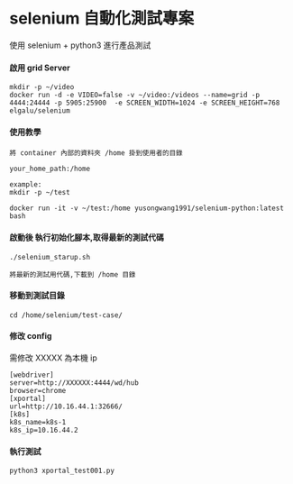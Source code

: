# selenium 自動化測試專案

使用 selenium + python3 進行產品測試 

#### 啟用 grid Server
```
mkdir -p ~/video
docker run -d -e VIDEO=false -v ~/video:/videos --name=grid -p 4444:24444 -p 5905:25900  -e SCREEN_WIDTH=1024 -e SCREEN_HEIGHT=768   elgalu/selenium
```
#### 使用教學
  ```
  將 container 內部的資料夾 /home 掛到使用者的目錄
  
  your_home_path:/home 
  
  example:
  mkdir -p ~/test
  
  docker run -it -v ~/test:/home yusongwang1991/selenium-python:latest bash
  ```  
#### 啟動後 執行初始化腳本,取得最新的測試代碼
  ```
  ./selenium_starup.sh
  
  將最新的測試用代碼,下載到 /home 目錄
  ```
#### 移動到測試目錄
  ```
  cd /home/selenium/test-case/
  ```
#### 修改 config 

需修改 XXXXX 為本機 ip 

```
[webdriver]
server=http://XXXXXX:4444/wd/hub
browser=chrome
[xportal]
url=http://10.16.44.1:32666/
[k8s]
k8s_name=k8s-1
k8s_ip=10.16.44.2
```
  
#### 執行測試
  ```
  python3 xportal_test001.py
  ```
